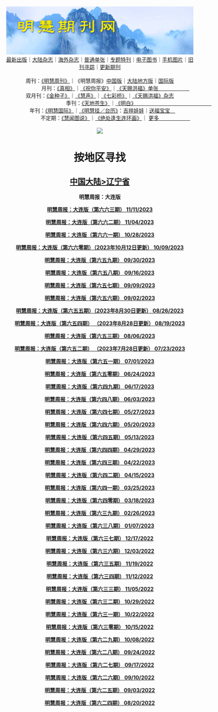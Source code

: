 <a id="user-content-1" class="anchor" aria-hidden="true" href="#1">
<a name="1" id="1" target="_blank"></a> <span id="1">
<a name="2" id="2" target="_blank"></a> <span id="2">
<a name="3" id="3" target="_blank"></a> <span id="3">
<a name="4" id="4" target="_blank"></a> <span id="4">
<a name="5" id="5" target="_blank"></a> <span id="5">
<a name="6" id="6" target="_blank"></a> <span id="6">
<a name="7" id="7" target="_blank"></a> <span id="7">
<a id="user-content-1" href="#1">
<div align="center">
<a target="_blank" href="https://github.com/19920513/djy/blob/master/gb/nsc413.md#1"><img src="https://github.com/pdf-edit/qikan/blob/master/mhqk.png?raw=true"></a><br>
<a href="https://github.com/pdf-edit/qikan/blob/master/display.aspx/category_id/8/page_1.md#1">最新出版</a>｜<a href="https://github.com/pdf-edit/qikan/blob/master/category.aspx/category/mainland/page_1.md#1">大陆杂志</a>｜<a href="https://github.com/pdf-edit/qikan/blob/master/category.aspx/category/overseas/page_1.md#1">海外杂志</a>｜<a href="https://github.com/pdf-edit/qikan/blob/master/display.aspx/category_id/4/guige_id/3/page_1.md#1">普通单张</a>｜<a href="https://github.com/pdf-edit/qikan/blob/master/category.aspx/category/zhuanti/page_1.md#1">专题特刊</a>｜<a href="https://github.com/pdf-edit/qikan/blob/master/display.aspx/category_id/6/meijie_id/2/page_1.md#1">电子图书</a>｜<a href="https://github.com/pdf-edit/qikan/blob/master/display.aspx/qikan_type_id/11075/page_1.md#1">手机图片</a>｜<a href="https://github.com/pdf-edit/qikan/blob/master/display.aspx/category_id/5/zhouqi_id/6/page_1.md#1">旧刊寻踪</a>｜<a href="https://github.com/pdf-edit/qikan/blob/master/UpdatedArticles.aspx/page_1.md#1">更新期刊</a>
<br>
<br>
周刊：<a href="https://github.com/pdf-edit/qikan/blob/master/display.aspx/qikan_type_id/5179/page_1.md#1">《明慧周刊》</a>｜《明慧周报》<a href="https://github.com/pdf-edit/qikan/blob/master/display.aspx/qikan_type_id/5178/page_1.md#1">中国版</a>｜<a href="https://github.com/pdf-edit/qikan/blob/master/mainland.aspx/page_1.md#1">大陆地方版</a>｜<a href="https://github.com/pdf-edit/qikan/blob/master/display.aspx/qikan_type_id/5151/page_1.md#1">国际版</a><br>
月刊：<a href="https://github.com/pdf-edit/qikan/blob/master/display.aspx/qikan_type_id/5240/page_1.md#1">《真相》</a>｜<a href="https://github.com/pdf-edit/qikan/blob/master/display.aspx/qikan_type_id/11182/page_1.md#1">《祝你平安》</a>｜<a href="https://github.com/pdf-edit/qikan/blob/master/display.aspx/qikan_type_id/5360/keyword/E5/contain/true/page_1.md#1">《天赐洪福》单张　　　　　　</a><br>
双月刊：<a href="https://github.com/pdf-edit/qikan/blob/master/display.aspx/qikan_type_id/7500/page_1.md#1">《金种子》</a>｜<a href="https://github.com/pdf-edit/qikan/blob/master/display.aspx/qikan_type_id/5638/page_1.md#1">《慧声》</a>｜<a href="https://github.com/pdf-edit/qikan/blob/master/display.aspx/qikan_type_id/7268/page_1.md#1">《七彩桥》</a>｜<a href="https://github.com/pdf-edit/qikan/blob/master/display.aspx/qikan_type_id/5360/keyword/E5/contain/false/page_1.md#1">《天赐洪福》杂志</a> <br>
季刊：<a href="https://github.com/pdf-edit/qikan/blob/master/display.aspx/qikan_type_id/5139/page_1.md#1">《天地苍生》</a>｜<a href="https://github.com/pdf-edit/qikan/blob/master/display.aspx/qikan_type_id/5140/page_1.md#1">《明白》　　　　　　　　　　　　　　　</a><br>
年刊：<a href="https://github.com/pdf-edit/qikan/blob/master/display.aspx/qikan_type_id/10922/page_1.md#1">《明慧国际》</a>｜<a href="https://github.com/pdf-edit/qikan/blob/master/display.aspx/category_id/6/meijie_id/3/page_1.md#1">《明慧挂／台历》</a>：<a href="https://github.com/pdf-edit/qikan/blob/master/display.aspx/category_id/6/meijie_id/3/keyword/E5/page_1.md#1">吉祥娃娃</a>｜<a href="https://github.com/pdf-edit/qikan/blob/master/display.aspx/category_id/6/meijie_id/3/keyword/E9/page_1.md#1">送福宝宝　</a><br> 
不定期：<a href="https://github.com/pdf-edit/qikan/blob/master/display.aspx/qikan_type_id/11185/page_1.md#1">《慧闻图说》</a>｜<a href="https://github.com/pdf-edit/qikan/blob/master/display.aspx/qikan_type_id/11131/page_1.md#1">《绝处逢生连环画》</a>｜ <a href="https://github.com/pdf-edit/qikan/blob/master/display.aspx/category_id/6/meijie_id/3/keyword/other/page_1.md#1">更多　　　　　　</a> <br>
<br>
<a target="_blank" href="https://github.com/19920513/djy/blob/master/gb/nsc413.md#1"><img src="https://raw.githubusercontent.com/19920513/www/master/t/lh600.jpg"></a><br>
<h1><strong>按地区寻找</strong></h1><p align="center"><h2><strong><a target="_blank" href="https://github.com/pdf-edit/qikan/blob/master/mainland.aspx/page_1.md">中国大陆</a><a target="_blank" href="https://github.com/pdf-edit/qikan/blob/master/mainland.aspx?category_id=7&location_id=7/page_1.md#1">>辽宁省</a></strong></h2></p>
<p align="center"><strong>明慧周报：大连版</strong></p>
<p align="center"><strong><a target="_blank" href="https://gitlab.com/pdf-edit/pdfkit/-/raw/master/tests/pdf/210744.pdf">明慧周报：大连版（第六六三期）       11/11/2023</a></strong></p>
<p align="center"><strong><a target="_blank" href="https://gitlab.com/pdf-edit/pdfkit/-/raw/master/tests/pdf/210684.pdf">明慧周报：大连版（第六六二期）       11/04/2023</a></strong></p>
<p align="center"><strong><a target="_blank" href="https://gitlab.com/pdf-edit/pdfkit/-/raw/master/tests/pdf/210608.pdf">明慧周报：大连版（第六六一期）       10/28/2023</a></strong></p>
<p align="center"><strong><a target="_blank" href="https://gitlab.com/pdf-edit/pdfkit/-/raw/master/tests/pdf/210484.pdf">明慧周报：大连版（第六六零期）（2023年10月12日更新）      10/09/2023</a></strong></p>
<p align="center"><strong><a target="_blank" href="https://gitlab.com/pdf-edit/pdfkit/-/raw/master/tests/pdf/210407.pdf">明慧周报：大连版（第六五九期）       09/30/2023</a></strong></p>
<p align="center"><strong><a target="_blank" href="https://gitlab.com/pdf-edit/pdfkit/-/raw/master/tests/pdf/210275.pdf">明慧周报：大连版（第六五八期）       09/16/2023</a></strong></p>
<p align="center"><strong><a target="_blank" href="https://gitlab.com/pdf-edit/pdfkit/-/raw/master/tests/pdf/210206.pdf">明慧周报：大连版（第六五七期）       09/09/2023</a></strong></p>
<p align="center"><strong><a target="_blank" href="https://gitlab.com/pdf-edit/pdfkit/-/raw/master/tests/pdf/210144.pdf">明慧周报：大连版（第六五六期）       09/02/2023</a></strong></p>
<p align="center"><strong><a target="_blank" href="https://gitlab.com/pdf-edit/pdfkit/-/raw/master/tests/pdf/210080.pdf">明慧周报：大连版（第六五五期）（2023年8月30日更新）      08/26/2023</a></strong></p>
<p align="center"><strong><a target="_blank" href="https://gitlab.com/pdf-edit/pdfkit/-/raw/master/tests/pdf/210027.pdf">明慧周报：大连版（第六五四期） （2023年8月28日更新）      08/19/2023</a></strong></p>
<p align="center"><strong><a target="_blank" href="https://gitlab.com/pdf-edit/pdfkit/-/raw/master/tests/pdf/209884.pdf">明慧周报：大连版（第六五三期）       08/06/2023</a></strong></p>
<p align="center"><strong><a target="_blank" href="https://gitlab.com/pdf-edit/pdfkit/-/raw/master/tests/pdf/209741.pdf">明慧周报：大连版（第六五二期） （2023年7月28日更新）      07/23/2023</a></strong></p>
<p align="center"><strong><a target="_blank" href="https://gitlab.com/pdf-edit/pdfkit/-/raw/master/tests/pdf/209519.pdf">明慧周报：大连版（第六五一期）       07/01/2023</a></strong></p>
<p align="center"><strong><a target="_blank" href="https://gitlab.com/pdf-edit/pdfkit/-/raw/master/tests/pdf/209451.pdf">明慧周报：大连版（第六五零期）       06/24/2023</a></strong></p>
<p align="center"><strong><a target="_blank" href="https://gitlab.com/pdf-edit/pdfkit/-/raw/master/tests/pdf/209391.pdf">明慧周报：大连版（第六四九期）       06/17/2023</a></strong></p>
<p align="center"><strong><a target="_blank" href="https://gitlab.com/pdf-edit/pdfkit/-/raw/master/tests/pdf/209266.pdf">明慧周报：大连版（第六四八期）       06/03/2023</a></strong></p>
<p align="center"><strong><a target="_blank" href="https://gitlab.com/pdf-edit/pdfkit/-/raw/master/tests/pdf/209200.pdf">明慧周报：大连版（第六四七期）       05/27/2023</a></strong></p>
<p align="center"><strong><a target="_blank" href="https://gitlab.com/pdf-edit/pdfkit/-/raw/master/tests/pdf/209140.pdf">明慧周报：大连版（第六四六期）       05/20/2023</a></strong></p>
<p align="center"><strong><a target="_blank" href="https://gitlab.com/pdf-edit/pdfkit/-/raw/master/tests/pdf/209088.pdf">明慧周报：大连版（第六四五期）       05/13/2023</a></strong></p>
<p align="center"><strong><a target="_blank" href="https://gitlab.com/pdf-edit/pdfkit/-/raw/master/tests/pdf/208959.pdf">明慧周报：大连版（第六四四期）       04/29/2023</a></strong></p>
<p align="center"><strong><a target="_blank" href="https://gitlab.com/pdf-edit/pdfkit/-/raw/master/tests/pdf/208884.pdf">明慧周报：大连版（第六四三期）       04/22/2023</a></strong></p>
<p align="center"><strong><a target="_blank" href="https://gitlab.com/pdf-edit/pdfkit/-/raw/master/tests/pdf/208810.pdf">明慧周报：大连版（第六四二期）       04/15/2023</a></strong></p>
<p align="center"><strong><a target="_blank" href="https://gitlab.com/pdf-edit/pdfkit/-/raw/master/tests/pdf/208602.pdf">明慧周报：大连版（第六四一期）       03/25/2023</a></strong></p>
<p align="center"><strong><a target="_blank" href="https://gitlab.com/pdf-edit/pdfkit/-/raw/master/tests/pdf/208530.pdf">明慧周报：大连版（第六四零期）       03/18/2023</a></strong></p>
<p align="center"><strong><a target="_blank" href="https://gitlab.com/pdf-edit/pdfkit/-/raw/master/tests/pdf/208351.pdf">明慧周报：大连版（第六三九期）       02/26/2023</a></strong></p>
<p align="center"><strong><a target="_blank" href="https://gitlab.com/pdf-edit/pdfkit/-/raw/master/tests/pdf/207906.pdf">明慧周报：大连版（第六三八期）       01/07/2023</a></strong></p>
<p align="center"><strong><a target="_blank" href="https://gitlab.com/pdf-edit/pdfkit/-/raw/master/tests/pdf/207725.pdf">明慧周报：大连版（第六三七期）       12/17/2022</a></strong></p>
<p align="center"><strong><a target="_blank" href="https://gitlab.com/pdf-edit/pdfkit/-/raw/master/tests/pdf/207579.pdf">明慧周报：大连版（第六三六期）       12/03/2022</a></strong></p>
<p align="center"><strong><a target="_blank" href="https://gitlab.com/pdf-edit/pdfkit/-/raw/master/tests/pdf/207429.pdf">明慧周报：大连版（第六三五期）       11/19/2022</a></strong></p>
<p align="center"><strong><a target="_blank" href="https://gitlab.com/pdf-edit/pdfkit/-/raw/master/tests/pdf/207370.pdf">明慧周报：大连版（第六三四期）       11/12/2022</a></strong></p>
<p align="center"><strong><a target="_blank" href="https://gitlab.com/pdf-edit/pdfkit/-/raw/master/tests/pdf/207314.pdf">明慧周报：大连版（第六三三期）       11/05/2022</a></strong></p>
<p align="center"><strong><a target="_blank" href="https://gitlab.com/pdf-edit/pdfkit/-/raw/master/tests/pdf/207258.pdf">明慧周报：大连版（第六三二期）       10/29/2022</a></strong></p>
<p align="center"><strong><a target="_blank" href="https://gitlab.com/pdf-edit/pdfkit/-/raw/master/tests/pdf/207196.pdf">明慧周报：大连版（第六三一期）       10/22/2022</a></strong></p>
<p align="center"><strong><a target="_blank" href="https://gitlab.com/pdf-edit/pdfkit/-/raw/master/tests/pdf/207133.pdf">明慧周报：大连版（第六三零期）       10/15/2022</a></strong></p>
<p align="center"><strong><a target="_blank" href="https://gitlab.com/pdf-edit/pdfkit/-/raw/master/tests/pdf/207069.pdf">明慧周报：大连版（第六二九期）       10/08/2022</a></strong></p>
<p align="center"><strong><a target="_blank" href="https://gitlab.com/pdf-edit/pdfkit/-/raw/master/tests/pdf/206960.pdf">明慧周报：大连版（第六二八期）       09/24/2022</a></strong></p>
<p align="center"><strong><a target="_blank" href="https://gitlab.com/pdf-edit/pdfkit/-/raw/master/tests/pdf/206907.pdf">明慧周报：大连版（第六二七期）       09/17/2022</a></strong></p>
<p align="center"><strong><a target="_blank" href="https://gitlab.com/pdf-edit/pdfkit/-/raw/master/tests/pdf/206846.pdf">明慧周报：大连版（第六二六期）       09/10/2022</a></strong></p>
<p align="center"><strong><a target="_blank" href="https://gitlab.com/pdf-edit/pdfkit/-/raw/master/tests/pdf/206779.pdf">明慧周报：大连版（第六二五期）       09/03/2022</a></strong></p>
<p align="center"><strong><a target="_blank" href="https://gitlab.com/pdf-edit/pdfkit/-/raw/master/tests/pdf/206678.pdf">明慧周报：大连版（第六二四期）       08/20/2022</a></strong></p>

